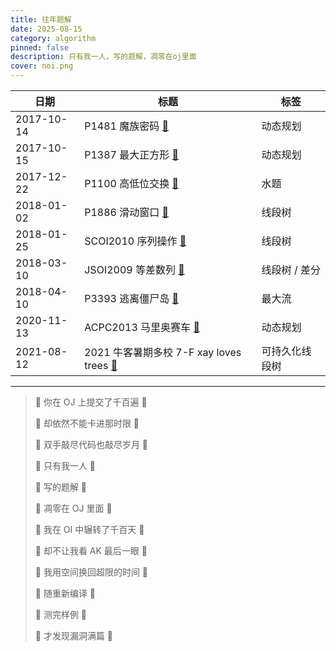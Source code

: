 ```yaml
---
title: 往年题解
date: 2025-08-15
category: algorithm
pinned: false
description: 只有我一人，写的题解，凋零在oj里面
cover: noi.png
---
```



<table class="arch-table">
  <thead>
    <tr>
      <th>日期</th>
      <th>标题</th>
      <th>标签</th>
    </tr>
  </thead>
  <tbody>
    <tr>
      <td>2017-10-14</td>
      <td>P1481 魔族密码 <a href="https://www.luogu.com.cn/article/efv6150k" target="_blank" rel="noopener">🔗</a></td>
      <td>动态规划</td>
    </tr>
    <tr>
      <td>2017-10-15</td>
      <td>P1387 最大正方形 <a href="https://www.luogu.com.cn/article/xkols31z" target="_blank" rel="noopener">🔗</a></td>
      <td>动态规划</td>
    </tr>
    <tr>
      <td>2017-12-22</td>
      <td>P1100 高低位交换 <a href="https://www.luogu.com.cn/article/snkc5ukr" target="_blank" rel="noopener">🔗</a></td>
      <td>水题</td>
    </tr>
    <tr>
      <td>2018-01-02</td>
      <td>P1886 滑动窗口 <a href="https://www.luogu.com.cn/article/rf6kuc6m" target="_blank" rel="noopener">🔗</a></td>
      <td>线段树</td>
    </tr>
    <tr>
      <td>2018-01-25</td>
      <td>SCOI2010 序列操作 <a href="https://www.luogu.com.cn/article/6dvbpg72" target="_blank" rel="noopener">🔗</a></td>
      <td>线段树</td>
    </tr>
    <tr>
      <td>2018-03-10</td>
      <td>JSOI2009 等差数列 <a href="https://blog.csdn.net/Baling_haku/article/details/79512263" target="_blank" rel="noopener">🔗</a></td>
      <td>线段树 / 差分</td>
    </tr>
    <tr>
      <td>2018-04-10</td>
      <td>P3393 逃离僵尸岛 <a href="https://www.luogu.com.cn/article/mxvo1wer" target="_blank" rel="noopener">🔗</a></td>
      <td>最大流</td>
    </tr>
    <tr>
      <td>2020-11-13</td>
      <td>ACPC2013 马里奥赛车 <a href="https://blog.csdn.net/Baling_haku/article/details/109684215" target="_blank" rel="noopener">🔗</a></td>
      <td>动态规划</td>
    </tr>
    <tr>
      <td>2021-08-12</td>
      <td>2021 牛客暑期多校 7-F xay loves trees <a href="https://blog.csdn.net/Baling_haku/article/details/119645035" target="_blank" rel="noopener">🔗</a></td>
      <td>可持久化线段树</td>
    </tr>
  </tbody>
</table>

---

> 🎵 你在 OJ 上提交了千百遍 🎵
>
> 🎵 却依然不能卡进那时限 🎵
>
> 🎵 双手敲尽代码也敲尽岁月 🎵
>
> 🎵 只有我一人 🎵
>
> 🎵 写的题解 🎵
>
> 🎵 凋零在 OJ 里面 🎵
>
>
> 🎵 我在 OI 中辗转了千百天 🎵
>
> 🎵 却不让我看 AK 最后一眼 🎵
>
>
> 🎵 我用空间换回超限的时间 🎵
>
> 🎵 随重新编译 🎵
>
> 🎵 测完样例 🎵
>
> 🎵 才发现漏洞满篇 🎵

